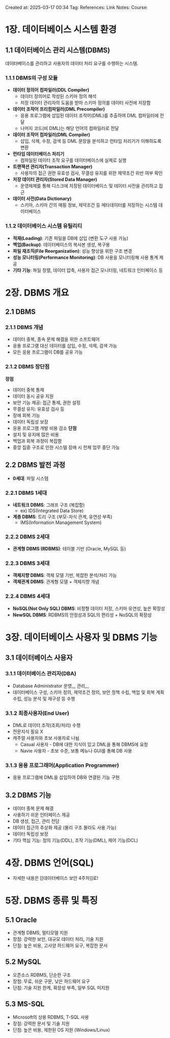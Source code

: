 Created at:  2025-03-17 00:34
Tag:
References:
Link Notes:
Course: 

# 1장. 데이터베이스 시스템 환경
## 1.1 데이터베이스 관리 시스템(DBMS)
데이터베이스를 관리하고 사용자의 데이터 처리 요구를 수행하는 시스템.
### 1.1.1 DBMS의 구성 모듈
- **데이터 정의어 컴파일러(DDL Compiler)**
    - 데이터 정의어로 작성된 스키마 정의 해석
    - 저장 데이터 관리자의 도움을 받아 스키마 정의를 데이터 사전에 저장함
- **데이터 조작어 프리컴파일러(DML Precompiler)**
    - 응용 프로그램에 삽입된 데이터 조작어(DML)를 추출하여 DML 컴파일러에 전달
    - 나머지 코드(비 DML)는 해당 언어의 컴파일러로 전달
- **데이터 조작어 컴파일러(DML Compiler)**
    - 삽입, 삭제, 수정, 검색 등 DML 문장을 분석하고 런타임 처리기가 이해하도록 변환
- **런타임 데이터베이스 처리기**
    - 컴파일된 데이터 조작 요구를 데이터베이스에 실제로 실행
- **트랜잭션 관리자(Transaction Manager)**
    - 사용자의 접근 권한 유효성 검사, 무결성 유지를 위한 제약조건 위반 여부 확인
- **저장 데이터 관리자(Stored Data Manager)**
    - 운영체제를 통해 디스크에 저장된 데이터베이스 및 데이터 사전을 관리하고 접근
- **데이터 사전(Data Dictionary)**
    - 스키마, 스키마 간의 매핑 정보, 제약조건 등 메타데이터를 저장하는 시스템 데이터베이스
### 1.1.2 데이터베이스 시스템 유틸리티
- **적재(Loading)**: 기존 파일을 DB에 삽입 (변환 도구 사용 가능)
- **백업(Backup)**: 데이터베이스의 복사본 생성, 복구용
- **파일 재조직(File Reorganization)**: 성능 향상을 위한 구조 변경
- **성능 모니터링(Performance Monitoring)**: DB 사용을 모니터링해 사용 통계 제공
- **기타 기능**: 파일 정렬, 데이터 압축, 사용자 접근 모니터링, 네트워크 인터페이스 등
# 2장. DBMS 개요
## 2.1 DBMS
### 2.1.1 DBMS 개념
- 데이터 중복, 종속 문제 해결을 위한 소프트웨어
- 응용 프로그램 대신 데이터를 삽입, 수정, 삭제, 검색 가능
- 모든 응용 프로그램이 DB를 공유 가능
### 2.1.2 DBMS 장단점
**장점**
- 데이터 중복 통제
- 데이터 동시 공유 지원
- 보안 기능 제공: 접근 통제, 권한 설정
- 무결성 유지: 유효성 검사 등
- 장애 회복 기능
- 데이터 독립성 보장
- 응용 프로그램 개발 비용 감소
**단점**
- 설치 및 유지에 많은 비용
- 백업과 회복 과정이 복잡함
- 중앙 집중 구조로 인한 시스템 장애 시 전체 업무 중단 가능
## 2.2 DBMS 발전 과정
- **0세대**: 파일 시스템
### 2.2.1 DBMS 1세대
- **네트워크 DBMS**: 그래프 구조 (복잡함)
    - ex) IDS(Integrated Data Store)
- **계층 DBMS**: 트리 구조 (부모-자식 관계, 유연성 부족)
    - IMS(Information Management System)
### 2.2.2 DBMS 2세대
- **관계형 DBMS (RDBMS)**: 테이블 기반 (Oracle, MySQL 등)
### 2.2.3 DBMS 3세대
- **객체지향 DBMS**: 객체 모델 기반, 복잡한 분석/처리 가능
- **객체관계 DBMS**: 관계형 모델 + 객체지향 개념
### 2.2.4 DBMS 4세대
- **NoSQL(Not Only SQL) DBMS**: 비정형 데이터 저장, 스키마 유연성, 높은 확장성
- **NewSQL DBMS**: RDBMS의 안정성과 SQL의 편리성 + NoSQL의 확장성
# 3장. 데이터베이스 사용자 및 DBMS 기능
## 3.1 데이터베이스 사용자
### 3.1.1 데이터베이스 관리자(DBA)
- Database Administrator 운영,,, 관리,,,
- 데이터베이스 구성, 스키마 정의, 제약조건 정의, 보안 정책 수립, 백업 및 회복 계획 수립, 성능 분석 및 재구성 등 수행
### 3.1.2 최종사용자(End User)
- DML로 데이터 조작(조회/처리) 수행
- 전문지식 필요 X
- 캐주얼 사용자와 초보 사용자로 나뉨
    - Casual 사용자 - DB에 대한 지식이 있고 DML을 통해 DBMS에 요청
    - Navie 사용자 - 초보 수준, 보통 메뉴나 GUI를 통해 DB 사용
### 3.1.3 응용 프로그래머(Application Programmer)
- 응용 프로그램에 DML을 삽입하여 DB와 연결된 기능 구현
## 3.2 DBMS 기능
- 데이터 중복 문제 해결
- 사용하기 쉬운 인터페이스 제공
- DB 생성, 접근, 관리 전담
- 데이터 접근의 추상화 제공 (물리 구조 몰라도 사용 가능)
- 데이터 독립성 보장
- 기타 핵심 기능: 정의 기능(DDL), 조작 기능(DML), 제어 기능(DCL)
# 4장. DBMS 언어(SQL)
- 자세한 내용은 [[데이터베이스 보안 4주차]]로!
# 5장. DBMS 종류 및 특징
## 5.1 Oracle
- 관계형 DBMS, 멀티모델 지원
- 장점: 강력한 보안, 대규모 데이터 처리, 기술 지원
- 단점: 높은 비용, 고사양 하드웨어 요구, 복잡한 문서
## 5.2 MySQL
- 오픈소스 RDBMS, 단순한 구조
- 장점: 무료, 쉬운 구문, 낮은 하드웨어 요구
- 단점: 기술 지원 한계, 확장성 부족, 일부 SQL 미지원
## 5.3 MS-SQL
- Microsoft의 상용 RDBMS, T-SQL 사용
- 장점: 강력한 문서 및 기술 지원
- 단점: 높은 비용, 제한된 OS 지원 (Windows/Linux)